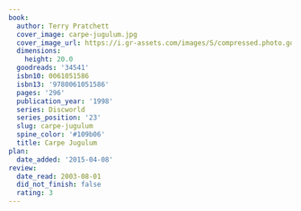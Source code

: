 ```yaml
---
book:
  author: Terry Pratchett
  cover_image: carpe-jugulum.jpg
  cover_image_url: https://i.gr-assets.com/images/S/compressed.photo.goodreads.com/books/1388895900l/34541.jpg
  dimensions:
    height: 20.0
  goodreads: '34541'
  isbn10: 0061051586
  isbn13: '9780061051586'
  pages: '296'
  publication_year: '1998'
  series: Discworld
  series_position: '23'
  slug: carpe-jugulum
  spine_color: '#109b06'
  title: Carpe Jugulum
plan:
  date_added: '2015-04-08'
review:
  date_read: 2003-08-01
  did_not_finish: false
  rating: 3
---
```

